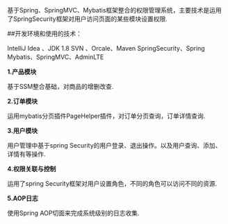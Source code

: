 基于Spring、SpringMVC、Mybatis框架整合的权限管理系统，主要技术是运用了SpringSecurity框架对用户访问页面的某些模块设置权限.

##开发环境和使用的技术：

IntelliJ Idea 、JDK 1.8
SVN 、Orcale、Maven
SpringSecurity、Spring
Mybatis、SpringMVC、AdminLTE

**1.产品模块**

基于SSM整合基础，对商品的增删改查.


**2.订单模块**

运用mybatis分页插件PageHelper插件，对订单分页查询，订单详情查询.


**3.用户模块**

用户管理中基于spring Security的用户登录、退出操作。以及用户查询、添加、详情有等操作.


**4.权限关联与控制**

运用了spring Security框架对用户设置角色，不同的角色可以访问不同的资源.

**5.AOP日志**

使用Spring AOP切面来完成系统级别的日志收集.